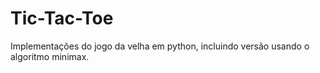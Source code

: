 # Tic-Tac-Toe
Implementações do jogo da velha em python, incluindo versão usando o algoritmo minimax.
